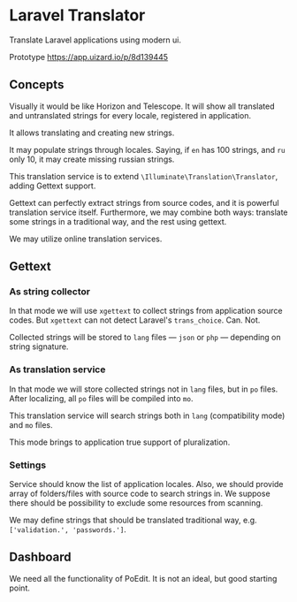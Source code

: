 # Laravel Translator

Translate Laravel applications using modern ui.

Prototype https://app.uizard.io/p/8d139445

## Concepts

Visually it would be like Horizon and Telescope. It will show all translated and untranslated strings for every locale, registered in application.

It allows translating and creating new strings.

It may populate strings through locales. Saying, if `en` has 100 strings, and `ru` only 10, it may create missing russian strings.

This translation service is to extend `\Illuminate\Translation\Translator`, adding Gettext support.

Gettext can perfectly extract strings from source codes, and it is powerful translation service itself. Furthermore, we may combine both ways: translate some strings in a traditional way, and the rest using gettext.

We may utilize online translation services.

## Gettext

### As string collector

In that mode we will use `xgettext` to collect strings from application source codes. But `xgettext` can not detect Laravel's `trans_choice`. Can. Not. 

Collected strings will be stored to `lang` files  — `json` or `php` — depending on string signature.

### As translation service

In that mode we will store collected strings not in `lang` files, but in `po` files. After localizing, all `po` files will be compiled into `mo`.

This translation service will search strings both in `lang` (compatibility mode) and `mo` files.

This mode brings to application true support of pluralization.

### Settings

Service should know the list of application locales. Also, we should provide array of folders/files with source code to search strings in. We suppose there should be possibility to exclude some resources from scanning.

We may define strings that should be translated traditional way, e.g. `['validation.', 'passwords.']`.

## Dashboard

We need all the functionality of PoEdit. It is not an ideal, but good starting point.

